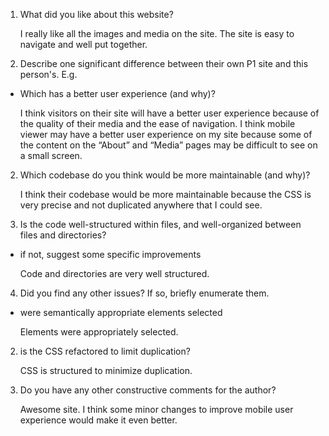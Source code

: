 1.	What did you like about this website?

    I really like all the images and media on the site. The site is easy to navigate and well put together.

2.	Describe one significant difference between their own P1 site and this person's. E.g. 

- Which has a better user experience (and why)?

    I think visitors on their site will have a better user experience because of the quality of their media and the ease of navigation. I think mobile viewer may have a better user experience on my site because some of the content on the “About” and “Media” pages may be difficult to see on a small screen.

2.	Which codebase do you think would be more maintainable (and why)?

    I think their codebase would be more maintainable because the CSS is very precise and not duplicated anywhere that I could see. 

3.	Is the code well-structured within files, and well-organized between files and directories? 
- if not, suggest some specific improvements

    Code and directories are very well structured.

4.	Did you find any other issues? If so, briefly enumerate them. 

- were semantically appropriate elements selected

    Elements were appropriately selected. 

2.	is the CSS refactored to limit duplication?

    CSS is structured to minimize duplication. 

5.	Do you have any other constructive comments for the author?

    Awesome site. I think some minor changes to improve mobile user experience would make it even better.
